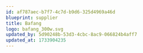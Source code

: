 ```yaml
---
id: af787aec-b7f7-4c7d-b9d6-325d4969a46d
blueprint: supplier
title: Bafang
logo: bafang_300w.svg
updated_by: 5d90248b-53d3-4cbc-8ac9-066824b4aff7
updated_at: 1733904235
---
```

